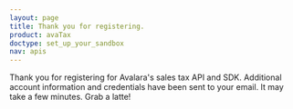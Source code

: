 ```yaml
---
layout: page
title: Thank you for registering.
product: avaTax
doctype: set_up_your_sandbox
nav: apis
---
```

<script src="//cdn.optimizely.com/js/16139229.js"></script>


Thank you for registering for Avalara's sales tax API and SDK.
 Additional account information and credentials have been sent to your email.
 It may take a few minutes. Grab a latte!

<!-- Google Code for Lead Conversion Page -->
<script language="javascript">// <![CDATA[
var google_conversion_id = 1070910856;
var google_conversion_language = "en";
var google_conversion_format = "2";
var google_conversion_color = "ffffff";
var google_conversion_label = "lead";
var google_conversion_value = 0;
// ]]></script>
<script src="https://www.googleadservices.com/pagead/conversion.js">// <![CDATA[


// ]]></script>

<noscript></noscript>
<script language="javascript">// <![CDATA[
if (!window.mstag) mstag = {loadTag : function(){},time : (new Date()).getTime()};
// ]]></script>
<script id="mstag_tops" src="//flex.atdmt.com/mstag/site/11f99b69-8a8c-4683-b787-d7faf5b74360/mstag.js"></script>
<script language="javascript">// <![CDATA[
mstag.loadTag("conversion", {cp : "5050", dedup : "1"})
// ]]></script>
